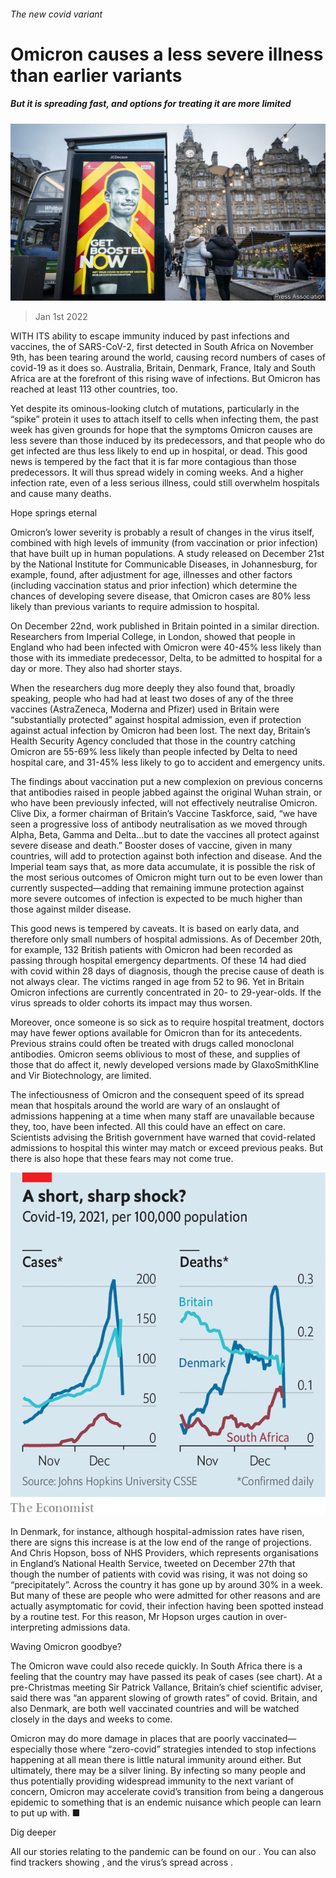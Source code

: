###### The new covid variant

# Omicron causes a less severe illness than earlier variants 

##### But it is spreading fast, and options for treating it are more limited 

![image](images/20220101_stp501.jpg) 

> Jan 1st 2022 

WITH ITS ability to escape immunity induced by past infections and vaccines, the  of SARS-CoV-2, first detected in South Africa on November 9th, has been tearing around the world, causing record numbers of cases of covid-19 as it does so. Australia, Britain, Denmark, France, Italy and South Africa are at the forefront of this rising wave of infections. But Omicron has reached at least 113 other countries, too.

Yet despite its ominous-looking clutch of mutations, particularly in the “spike” protein it uses to attach itself to cells when infecting them, the past week has given grounds for hope that the symptoms Omicron causes are less severe than those induced by its predecessors, and that people who do get infected are thus less likely to end up in hospital, or dead. This good news is tempered by the fact that it is far more contagious than those predecessors. It will thus spread widely in coming weeks. And a higher infection rate, even of a less serious illness, could still overwhelm hospitals and cause many deaths.


Hope springs eternal

Omicron’s lower severity is probably a result of changes in the virus itself, combined with high levels of immunity (from vaccination or prior infection) that have built up in human populations. A study released on December 21st by the National Institute for Communicable Diseases, in Johannesburg, for example, found, after adjustment for age, illnesses and other factors (including vaccination status and prior infection) which determine the chances of developing severe disease, that Omicron cases are 80% less likely than previous variants to require admission to hospital.

On December 22nd, work published in Britain pointed in a similar direction. Researchers from Imperial College, in London, showed that people in England who had been infected with Omicron were 40-45% less likely than those with its immediate predecessor, Delta, to be admitted to hospital for a day or more. They also had shorter stays.

When the researchers dug more deeply they also found that, broadly speaking, people who had had at least two doses of any of the three vaccines (AstraZeneca, Moderna and Pfizer) used in Britain were “substantially protected” against hospital admission, even if protection against actual infection by Omicron had been lost. The next day, Britain’s Health Security Agency concluded that those in the country catching Omicron are 55-69% less likely than people infected by Delta to need hospital care, and 31-45% less likely to go to accident and emergency units.

The findings about vaccination put a new complexion on previous concerns that antibodies raised in people jabbed against the original Wuhan strain, or who have been previously infected, will not effectively neutralise Omicron. Clive Dix, a former chairman of Britain’s Vaccine Taskforce, said, “we have seen a progressive loss of antibody neutralisation as we moved through Alpha, Beta, Gamma and Delta…but to date the vaccines all protect against severe disease and death.” Booster doses of vaccine, given in many countries, will add to protection against both infection and disease. And the Imperial team says that, as more data accumulate, it is possible the risk of the most serious outcomes of Omicron might turn out to be even lower than currently suspected—adding that remaining immune protection against more severe outcomes of infection is expected to be much higher than those against milder disease.

This good news is tempered by caveats. It is based on early data, and therefore only small numbers of hospital admissions. As of December 20th, for example, 132 British patients with Omicron had been recorded as passing through hospital emergency departments. Of these 14 had died with covid within 28 days of diagnosis, though the precise cause of death is not always clear. The victims ranged in age from 52 to 96. Yet in Britain Omicron infections are currently concentrated in 20- to 29-year-olds. If the virus spreads to older cohorts its impact may thus worsen.

Moreover, once someone is so sick as to require hospital treatment, doctors may have fewer options available for Omicron than for its antecedents. Previous strains could often be treated with drugs called monoclonal antibodies. Omicron seems oblivious to most of these, and supplies of those that do affect it, newly developed versions made by GlaxoSmithKline and Vir Biotechnology, are limited.

The infectiousness of Omicron and the consequent speed of its spread mean that hospitals around the world are wary of an onslaught of admissions happening at a time when many staff are unavailable because they, too, have been infected. All this could have an effect on care. Scientists advising the British government have warned that covid-related admissions to hospital this winter may match or exceed previous peaks. But there is also hope that these fears may not come true.

![image](images/20220101_STC986.png) 


In Denmark, for instance, although hospital-admission rates have risen, there are signs this increase is at the low end of the range of projections. And Chris Hopson, boss of NHS Providers, which represents organisations in England’s National Health Service, tweeted on December 27th that though the number of patients with covid was rising, it was not doing so “precipitately”. Across the country it has gone up by around 30% in a week. But many of these are people who were admitted for other reasons and are actually asymptomatic for covid, their infection having been spotted instead by a routine test. For this reason, Mr Hopson urges caution in over-interpreting admissions data.

Waving Omicron goodbye?

The Omicron wave could also recede quickly. In South Africa there is a feeling that the country may have passed its peak of cases (see chart). At a pre-Christmas meeting Sir Patrick Vallance, Britain’s chief scientific adviser, said there was “an apparent slowing of growth rates” of covid. Britain, and also Denmark, are both well vaccinated countries and will be watched closely in the days and weeks to come.

Omicron may do more damage in places that are poorly vaccinated—especially those where “zero-covid” strategies intended to stop infections happening at all mean there is little natural immunity around either. But ultimately, there may be a silver lining. By infecting so many people and thus potentially providing widespread immunity to the next variant of concern, Omicron may accelerate covid’s transition from being a dangerous epidemic to something that is an endemic nuisance which people can learn to put up with. ■

Dig deeper

All our stories relating to the pandemic can be found on our . You can also find trackers showing ,  and the virus’s spread across .

